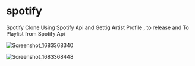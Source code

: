 # spotify

Spotify Clone Using Spotify Api and Gettig Artist Profile , to release and To Playlist from  Spotify Api


![Screenshot_1683368340](https://user-images.githubusercontent.com/98551202/236755667-b9a2d326-d31c-4dd1-9ecf-5c184e35fbc0.png)


![Screenshot_1683368448](https://user-images.githubusercontent.com/98551202/236755735-34fe5bab-75d9-4165-bdae-55623896a3b9.png)
